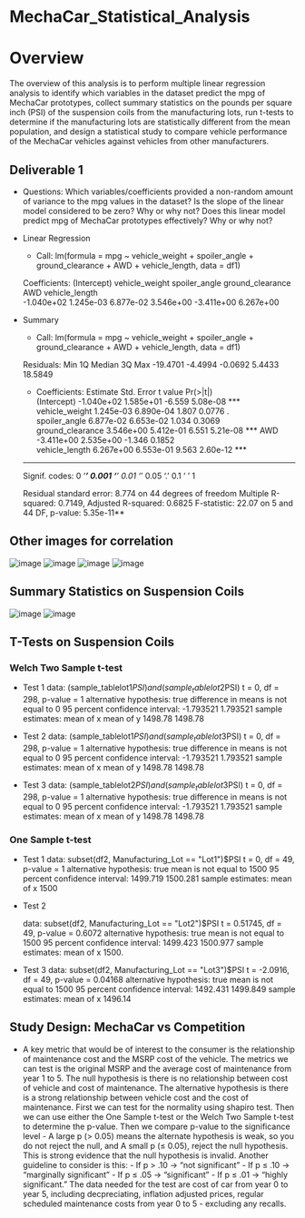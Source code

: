 # MechaCar_Statistical_Analysis

# Overview

The overview of this analysis is to perform multiple linear regression analysis to identify which variables in the dataset predict the mpg of MechaCar prototypes, collect summary statistics on the pounds per square inch (PSI) of the suspension coils from the manufacturing lots, run t-tests to determine if the manufacturing lots are statistically different from the mean population, and design a statistical study to compare vehicle performance of the MechaCar vehicles against vehicles from other manufacturers.

## Deliverable 1

- Questions: Which variables/coefficients provided a non-random amount of variance to the mpg values in the dataset?
Is the slope of the linear model considered to be zero? Why or why not?
Does this linear model predict mpg of MechaCar prototypes effectively? Why or why not?

 - Linear Regression

 	- Call:
	lm(formula = mpg ~ vehicle_weight + spoiler_angle + ground_clearance + 
	    AWD + vehicle_length, data = df1)

	Coefficients:
	     (Intercept)    vehicle_weight     spoiler_angle  ground_clearance               AWD    vehicle_length  
	      -1.040e+02         1.245e-03         6.877e-02         3.546e+00        -3.411e+00         6.267e+00 

- Summary 

	- Call:
	lm(formula = mpg ~ vehicle_weight + spoiler_angle + ground_clearance + 
	    AWD + vehicle_length, data = df1)

	Residuals:
	     Min       1Q   Median       3Q      Max 
	-19.4701  -4.4994  -0.0692   5.4433  18.5849 

	- Coefficients:
			   Estimate Std. Error t value Pr(>|t|)    
	(Intercept)      -1.040e+02  1.585e+01  -6.559 5.08e-08 ***
	vehicle_weight    1.245e-03  6.890e-04   1.807   0.0776 .  
	spoiler_angle     6.877e-02  6.653e-02   1.034   0.3069    
	ground_clearance  3.546e+00  5.412e-01   6.551 5.21e-08 ***
	AWD              -3.411e+00  2.535e+00  -1.346   0.1852    
	vehicle_length    6.267e+00  6.553e-01   9.563 2.60e-12 ***
	---
	Signif. codes:  0 ‘***’ 0.001 ‘**’ 0.01 ‘*’ 0.05 ‘.’ 0.1 ‘ ’ 1

	Residual standard error: 8.774 on 44 degrees of freedom
	Multiple R-squared:  0.7149,	Adjusted R-squared:  0.6825 
	F-statistic: 22.07 on 5 and 44 DF,  p-value: 5.35e-11**
	
## Other images for correlation
![image](https://user-images.githubusercontent.com/107594143/192124660-3ce7f13c-afeb-47c5-9869-a4d1ec0fc97c.png)
![image](https://user-images.githubusercontent.com/107594143/192124724-81f52545-e0da-4951-b364-a916428760ca.png)
![image](https://user-images.githubusercontent.com/107594143/192124734-a2298851-9464-4ea1-8ba6-2d31d51b18c1.png)
![image](https://user-images.githubusercontent.com/107594143/192124769-43d2e6a8-58a6-4105-bc07-5a9954bd8733.png)


## Summary Statistics on Suspension Coils

![image](https://user-images.githubusercontent.com/107594143/192124585-cdc1feef-4af5-4a31-a192-3e7f7cdb05be.png)
![image](https://user-images.githubusercontent.com/107594143/192124612-64c84428-185d-4b80-a665-d45575bfaf55.png)





## T-Tests on Suspension Coils

### Welch Two Sample t-test
 - Test 1
	data:  (sample_tablelot1$PSI) and (sample_tablelot2$PSI)
	t = 0, df = 298, p-value = 1
	alternative hypothesis: true difference in means is not equal to 0
	95 percent confidence interval:
	 -1.793521  1.793521
	sample estimates:
	mean of x mean of y 
	  1498.78   1498.78 

 - Test 2
	data:  (sample_tablelot1$PSI) and (sample_tablelot3$PSI)
	t = 0, df = 298, p-value = 1
	alternative hypothesis: true difference in means is not equal to 0
	95 percent confidence interval:
	 -1.793521  1.793521
	sample estimates:
	mean of x mean of y 
	  1498.78   1498.78 

 - Test 3
	data:  (sample_tablelot2$PSI) and (sample_tablelot3$PSI)
	t = 0, df = 298, p-value = 1
	alternative hypothesis: true difference in means is not equal to 0
	95 percent confidence interval:
	 -1.793521  1.793521
	sample estimates:
	mean of x mean of y 
	  1498.78   1498.78
### One Sample t-test

- Test 1
	data:  subset(df2, Manufacturing_Lot == "Lot1")$PSI
	t = 0, df = 49, p-value = 1
	alternative hypothesis: true mean is not equal to 1500
	95 percent confidence interval:
	 1499.719 1500.281
	sample estimates:
	mean of x 1500
	
- Test 2

	data:  subset(df2, Manufacturing_Lot == "Lot2")$PSI
	t = 0.51745, df = 49, p-value = 0.6072
	alternative hypothesis: true mean is not equal to 1500
	95 percent confidence interval:
	 1499.423 1500.977
	sample estimates:
	mean of x 1500.
	
- Test 3
	data:  subset(df2, Manufacturing_Lot == "Lot3")$PSI
	t = -2.0916, df = 49, p-value = 0.04168
	alternative hypothesis: true mean is not equal to 1500
	95 percent confidence interval:
	 1492.431 1499.849
	sample estimates:
	mean of x 1496.14

## Study Design: MechaCar vs Competition

- A key metric that would be of interest to the consumer is the relationship of maintenance cost and the MSRP cost of the vehicle. The metrics we can test is the original MSRP and the average cost of maintenance from year 1 to 5. The null hypothesis is there is no relationship between cost of vehicle and cost of maintenance. The alternative hypothesis is there is a strong relationship between vehicle cost and the cost of maintenance. First we can test for the normality using shapiro test. Then we can use either the One Sample t-test or the Welch Two Sample t-test to determine the p-value. Then we compare p-value to the significance level - A large p (> 0.05) means the alternate hypothesis is weak, so you do not reject the null, and A small p (≤ 0.05), reject the null hypothesis. This is strong evidence that the null hypothesis is invalid. Another guideline to consider is this:
						-	If p > .10 → “not significant”
						-	If p ≤ .10 → “marginally significant”
						-	If p ≤ .05 → “significant”
						-	If p ≤ .01 → “highly significant.”
The data needed for the test are cost of car from year 0 to year 5, including decpreciating, inflation adjusted prices, regular scheduled maintenance costs from year 0 to 5 - excluding any recalls. 
 

